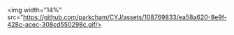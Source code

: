 


<img width="14%" src="https://github.com/parkcham/CYJ/assets/108769833/ea58a620-8e9f-428c-acec-308cd550298c.gif/>

